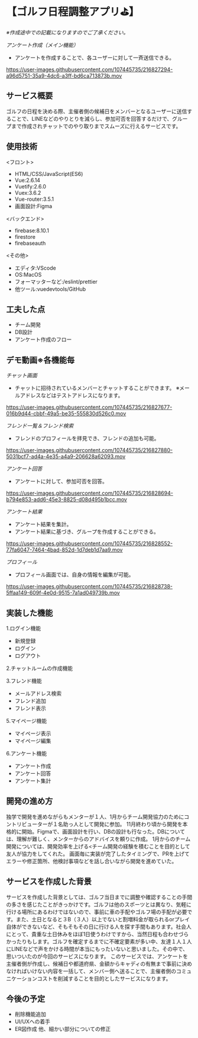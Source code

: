# 【ゴルフ日程調整アプリ⛳️】
*※作成途中での記載になりますのでご了承ください。*

*アンケート作成（メイン機能）*
 - アンケートを作成することで、各ユーザーに対して一斉送信できる。
 
https://user-images.githubusercontent.com/107445735/216827294-a96d5751-35a9-4dc6-a3ff-bd6ca713873b.mov

## サービス概要
ゴルフの日程を決める際、主催者側の候補日をメンバーとなるユーザーに送信することで、LINEなどのやりとりを減らし、参加可否を回答するだけで、グループまで作成されチャットでのやり取りまでスムーズに行えるサービスです。

## 使用技術

<フロント>
- HTML/CSS/JavaScript(ES6)
- Vue:2.6.14
- Vuetify:2.6.0
- Vuex:3.6.2
- Vue-router:3.5.1
- 画面設計:Figma

<バックエンド>
- firebase:8.10.1
- firestore
- firebaseauth

<その他>
- エディタ:VScode
- OS:MacOS
- フォーマッターなど:/eslint/prettier
- 他ツール:vuedevtools/GitHub

## 工夫した点
 - チーム開発
 - DB設計
 - アンケート作成のフロー

## デモ動画※各機能毎
*チャット画面*
 - チャットに招待されているメンバーとチャットすることができます。 
 ※メールアドレスなどはテストアドレスになります。

https://user-images.githubusercontent.com/107445735/216827677-016b9d44-cbbf-49a5-be35-555830d526c0.mov

*フレンド一覧＆フレンド検索*
 - フレンドのプロフィールを拝見でき、フレンドの追加も可能。

https://user-images.githubusercontent.com/107445735/216827880-5031bcf7-ad4a-4e35-a4a9-206628a62093.mov

*アンケート回答*
 - アンケートに対して、参加可否を回答。

https://user-images.githubusercontent.com/107445735/216828694-b794e853-add6-45e3-8825-d08d495b1bcc.mov

*アンケート結果*
 - アンケート結果を集計。
 - アンケート結果に基づき、グループを作成することができる。
 
 https://user-images.githubusercontent.com/107445735/216828552-77fa6047-7464-4bad-852d-1d7deb1d7aa9.mov
 
*プロフィール*
 - プロフィール画面では、自身の情報を編集が可能。

https://user-images.githubusercontent.com/107445735/216828738-5ffaa149-609f-4e0d-9515-7a1ad049739b.mov


## 実装した機能
1.ログイン機能
 - 新規登録
 - ログイン
 - ログアウト

2.チャットルームの作成機能
 
3.フレンド機能
 - メールアドレス検索
 - フレンド追加
 - フレンド表示
 
5.マイページ機能
 - マイページ表示
 - マイページ編集
 
6.アンケート機能
 - アンケート作成
 - アンケート回答
 - アンケート集計

## 開発の進め方
独学で開発を進めながらもメンターが１人、1月からチーム開発協力のためにコントリビューターが１名助っ人として開発に参加。
11月終わり頃から開発を本格的に開始。Figmaで、画面設計を行い、DBの設計も行なった。DBについては、理解が難しく、メンターからのアドバイスを頼りに作成。
1月からのチーム開発については、開発効率を上げる<チーム開発の経験を積むことを目的として友人が協力をしてくれた。
画面毎に実装が完了したタイミングで、PRを上げてエラーや修正箇所、他検討事項などを話し合いながら開発を進めていた。

## サービスを作成した背景
サービスを作成した背景としては、ゴルフ当日までに調整や確認することの手間の多さを感じたことがきっかけです。ゴルフは他のスポーツとは異なり、気軽に行ける場所にあるわけではないので、事前に車の手配やゴルフ場の手配が必要です。また、土日となると３B（３人）以上でないと割増料金が取られるorプレイ自体ができないなど、そもそもその日に行ける人を探す手間もあります。社会人にとって、貴重な土日休みをほぼ1日使うわけですから、当然日程も合わせづらかったりもします。ゴルフを確定するまでに不確定要素が多い中、友達１人１人にLINEなどで声をかける時間が本当にもったいないと思いました。その中で、思いついたのが今回のサービスになります。
このサービスでは、アンケートを主催者側が作成し、候補日や都道府県、金額からキャディの有無まで事前に決めなければいけない内容を一括して、メンバー側へ送ることで、主催者側のコミュニケーションコストを削減することを目的としたサービスになります。

## 今後の予定
- 削除機能追加
- UI/UXへの着手
- ER図作成
他、細かい部分についての修正
